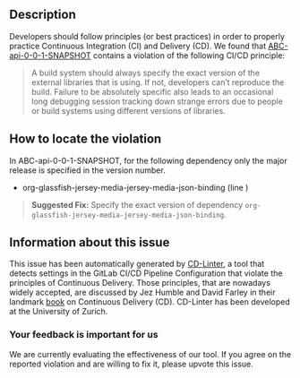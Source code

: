 
## Description
Developers should follow principles (or best practices) in order to properly practice Continuous Integration (CI) and Delivery (CD).
We found that [ABC-api-0-0-1-SNAPSHOT](https://gitlab.com/asish11/ABCSocialNetwork/blob/master/.gitlab-ci.yml) contains a violation of the following CI/CD principle:

> A build system should always specify the exact version of the external libraries that is using.
If not, developers can’t reproduce the build. Failure to be absolutely specific also leads to an occasional long debugging session tracking down strange errors due to people or build systems using different versions of libraries.

## How to locate the violation

In ABC-api-0-0-1-SNAPSHOT, for the following dependency only the major release is specified in the version number.

* org-glassfish-jersey-media-jersey-media-json-binding (line )

> **Suggested Fix:** Specify the exact version of dependency `org-glassfish-jersey-media-jersey-media-json-binding`.

## Information about this issue

This issue has been automatically generated by [CD-Linter](https://gitlab.com/Jancso/configuration-analytics), a tool that detects settings in the GitLab CI/CD Pipeline Configuration that violate the principles of Continuous Delivery. Those principles, that are nowadays widely accepted, are discussed by Jez Humble and David Farley in their landmark [book](https://www.oreilly.com/library/view/continuous-delivery-reliable/9780321670250/) on Continuous Delivery (CD). CD-Linter has been developed at the University of Zurich.

### Your feedback is important for us
We are currently evaluating the effectiveness of our tool. If you agree on the reported violation and are willing to fix it, please upvote this issue.